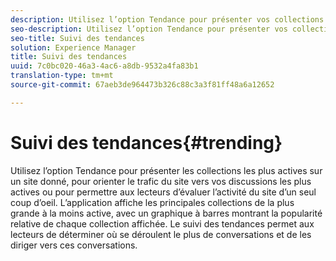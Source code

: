 ```yaml
---
description: Utilisez l’option Tendance pour présenter vos collections les plus actives.
seo-description: Utilisez l’option Tendance pour présenter vos collections les plus actives.
seo-title: Suivi des tendances
solution: Experience Manager
title: Suivi des tendances
uuid: 7c0bc020-46a3-4ac6-a8db-9532a4fa83b1
translation-type: tm+mt
source-git-commit: 67aeb3de964473b326c88c3a3f81ff48a6a12652

---
```



# Suivi des tendances{#trending}

Utilisez l’option Tendance pour présenter les collections les plus actives sur un site donné, pour orienter le trafic du site vers vos discussions les plus actives ou pour permettre aux lecteurs d’évaluer l’activité du site d’un seul coup d’oeil. L’application affiche les principales collections de la plus grande à la moins active, avec un graphique à barres montrant la popularité relative de chaque collection affichée. Le suivi des tendances permet aux lecteurs de déterminer où se déroulent le plus de conversations et de les diriger vers ces conversations.
